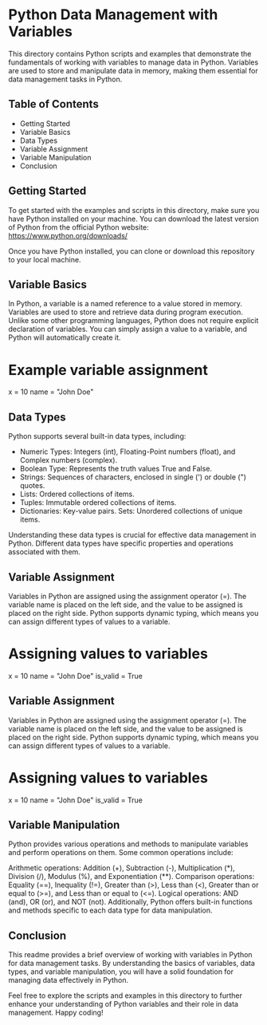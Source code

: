 # Python Data Management with Variables
This directory contains Python scripts and examples that demonstrate the fundamentals of working with variables to manage data in Python. Variables are used to store and manipulate data in memory, making them essential for data management tasks in Python.

## Table of Contents
- Getting Started
- Variable Basics
- Data Types
- Variable Assignment
- Variable Manipulation
- Conclusion


## Getting Started
To get started with the examples and scripts in this directory, make sure you have Python installed on your machine. You can download the latest version of Python from the official Python website: https://www.python.org/downloads/

Once you have Python installed, you can clone or download this repository to your local machine.

## Variable Basics
In Python, a variable is a named reference to a value stored in memory. Variables are used to store and retrieve data during program execution. Unlike some other programming languages, Python does not require explicit declaration of variables. You can simply assign a value to a variable, and Python will automatically create it.

# Example variable assignment
x = 10
name = "John Doe"

## Data Types
Python supports several built-in data types, including:

- Numeric Types: Integers (int), Floating-Point numbers (float), and Complex numbers (complex).
- Boolean Type: Represents the truth values True and False.
- Strings: Sequences of characters, enclosed in single (') or double (") quotes.
- Lists: Ordered collections of items.
- Tuples: Immutable ordered collections of items.
- Dictionaries: Key-value pairs.
Sets: Unordered collections of unique items.

Understanding these data types is crucial for effective data management in Python. Different data types have specific properties and operations associated with them.

## Variable Assignment
Variables in Python are assigned using the assignment operator (=). The variable name is placed on the left side, and the value to be assigned is placed on the right side. Python supports dynamic typing, which means you can assign different types of values to a variable.

# Assigning values to variables
x = 10
name = "John Doe"
is_valid = True

## Variable Assignment
Variables in Python are assigned using the assignment operator (=). The variable name is placed on the left side, and the value to be assigned is placed on the right side. Python supports dynamic typing, which means you can assign different types of values to a variable.

# Assigning values to variables
x = 10
name = "John Doe"
is_valid = True

## Variable Manipulation
Python provides various operations and methods to manipulate variables and perform operations on them. Some common operations include:

Arithmetic operations: Addition (+), Subtraction (-), Multiplication (*), Division (/), Modulus (%), and Exponentiation (**).
Comparison operations: Equality (==), Inequality (!=), Greater than (>), Less than (<), Greater than or equal to (>=), and Less than or equal to (<=).
Logical operations: AND (and), OR (or), and NOT (not).
Additionally, Python offers built-in functions and methods specific to each data type for data manipulation.

## Conclusion
This readme provides a brief overview of working with variables in Python for data management tasks. By understanding the basics of variables, data types, and variable manipulation, you will have a solid foundation for managing data effectively in Python.

Feel free to explore the scripts and examples in this directory to further enhance your understanding of Python variables and their role in data management. Happy coding!

